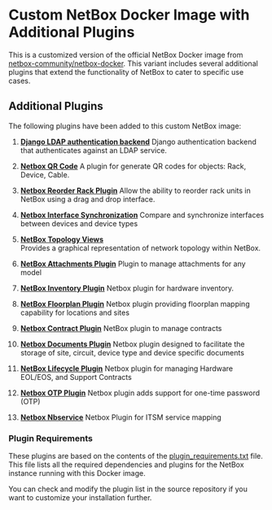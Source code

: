 # Custom NetBox Docker Image with Additional Plugins

This is a customized version of the official NetBox Docker image from [netbox-community/netbox-docker](https://github.com/netbox-community/netbox-docker). This variant includes several additional plugins that extend the functionality of NetBox to cater to specific use cases.

## Additional Plugins

The following plugins have been added to this custom NetBox image:

1. **[Django LDAP authentication backend](https://github.com/django-auth-ldap/django-auth-ldap)**
   Django authentication backend that authenticates against an LDAP service.

2. **[Netbox QR Code](https://github.com/netbox-community/netbox-qrcode)**
   A plugin for generate QR codes for objects: Rack, Device, Cable.

3. **[Netbox Reorder Rack Plugin](https://github.com/minitriga/netbox-reorder-rack/)**
   Allow the ability to reorder rack units in NetBox using a drag and drop interface.

4. **[Netbox Interface Synchronization](https://github.com/NetTech2001/netbox-interface-synchronization)**
   Compare and synchronize interfaces between devices and device types

5. **[NetBox Topology Views](https://github.com/netbox-community/netbox-topology-views)**  
   Provides a graphical representation of network topology within NetBox.

6. **[NetBox Attachments Plugin](https://github.com/Kani999/netbox-attachments)**
   Plugin to manage attachments for any model

7. **[NetBox Inventory Plugin](https://github.com/ArnesSI/netbox-inventory/)**
   Netbox plugin for hardware inventory.

8. **[NetBox Floorplan Plugin](https://github.com/netbox-community/netbox-floorplan-plugin.git)**
   Netbox plugin providing floorplan mapping capability for locations and sites

9. **[Netbox Contract Plugin](https://github.com/mlebreuil/netbox-contract)**
   NetBox plugin to manage contracts

10. **[Netbox Documents Plugin](https://github.com/jasonyates/netbox-documents)**
    Netbox plugin designed to facilitate the storage of site, circuit, device type and device specific documents

11. **[NetBox Lifecycle Plugin](https://github.com/dansheps/netbox-lifecycle)**
    Netbox plugin for managing Hardware EOL/EOS, and Support Contracts

12. **[Netbox OTP Plugin](https://github.com/k1nky/netbox-otp-plugin)**
    Netbox plugin adds support for one-time password (OTP)

13. **[Netbox Nbservice](https://github.com/renatoalmeidaoliveira/nbservice)**
    Netbox Plugin for ITSM service mapping

### Plugin Requirements

These plugins are based on the contents of the [plugin_requirements.txt](https://github.com/tmtde/docker-netbox/blob/development/plugin_requirements.txt) file. This file lists all the required dependencies and plugins for the NetBox instance running with this Docker image.

You can check and modify the plugin list in the source repository if you want to customize your installation further.
